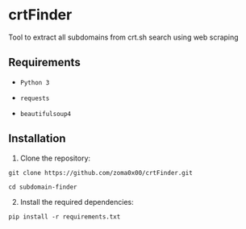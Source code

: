# crtFinder
Tool to extract all subdomains from crt.sh search using web scraping

## Requirements

- `Python 3`

- `requests`

- `beautifulsoup4`

## Installation

1. Clone the repository:
```
git clone https://github.com/zoma0x00/crtFinder.git
```
```
cd subdomain-finder
```
2. Install the required dependencies:
```
pip install -r requirements.txt
```


  
